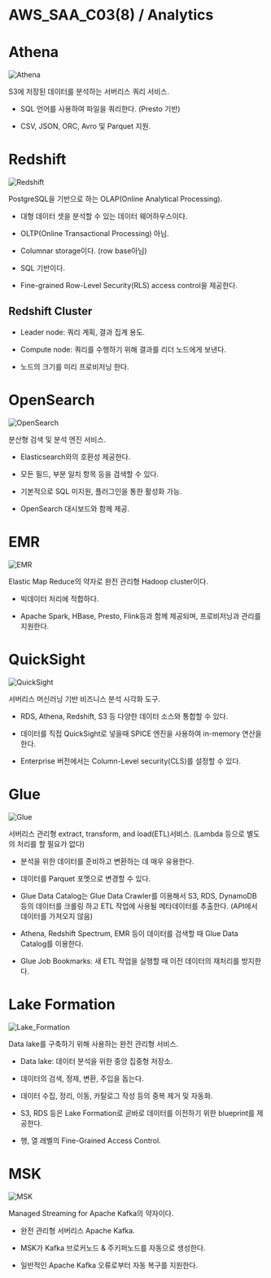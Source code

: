 # AWS_SAA_C03(8) / Analytics

# Athena

![Athena](./pictures/Athena.png)

S3에 저장된 데이터를 분석하는 서버리스 쿼리 서비스.

- SQL 언어를 사용하여 파일을 쿼리한다. (Presto 기반)

- CSV, JSON, ORC, Avro 및 Parquet 지원.

# Redshift

![Redshift](./pictures/Redshift.png)

PostgreSQL을 기반으로 하는 OLAP(Online Analytical Processing).

- 대형 데이터 셋을 분석할 수 있는 데이터 웨어하우스이다.

- OLTP(Online Transactional Processing) 아님.

- Columnar storage이다. (row base아님)

- SQL 기반이다.

- Fine-grained Row-Level Security(RLS) access control을 제공한다.

## Redshift Cluster

- Leader node: 쿼리 계획, 결과 집계 용도.

- Compute node: 쿼리를 수행하기 위해 결과를 리더 노드에게 보낸다.

- 노드의 크기를 미리 프로비저닝 한다.

# OpenSearch

![OpenSearch](./pictures/OpenSearch.png)

분산형 검색 및 분석 엔진 서비스.

- Elasticsearch와의 호환성 제공한다.

- 모든 필드, 부분 일치 항목 등을 검색할 수 있다.

- 기본적으로 SQL 미지원, 플러그인을 통한 활성화 가능.

- OpenSearch 대시보드와 함께 제공.

# EMR

![EMR](./pictures/EMR.png)

Elastic Map Reduce의 약자로 완전 관리형 Hadoop cluster이다.

- 빅데이터 처리에 적합하다.

- Apache Spark, HBase, Presto, Flink등과 함께 제공되며, 프로비저닝과 관리를 지원한다.

# QuickSight

![QuickSight](/pictures/QuickSight.png)

서버리스 머신러닝 기반 비즈니스 분석 시각화 도구.

- RDS, Athena, Redshift, S3 등 다양한 데이터 소스와 통합할 수 있다.

- 데이터를 직접 QuickSight로 넣을때 SPICE 엔진을 사용하여 in-memory 연산을 한다.

- Enterprise 버전에서는 Column-Level security(CLS)를 설정할 수 있다.

# Glue

![Glue](./pictures/Glue.png)

서버리스 관리형 extract, transform, and load(ETL)서비스. (Lambda 등으로 별도의 처리를 할 필요가 없다)

- 분석을 위한 데이터를 준비하고 변환하는 데 매우 유용한다.

- 데이터를 Parquet 포멧으로 변경할 수 있다.

- Glue Data Catalog는 Glue Data Crawler를 이용해서 S3, RDS, DynamoDB 등의 데이터를 크롤링 하고 ETL 작업에 사용될 메타데이터를 추출한다. (API에서 데이터를 가져오지 않음)

- Athena, Redshift Spectrum, EMR 등이 데이터를 검색할 때 Glue Data Catalog를 이용한다.

- Glue Job Bookmarks: 새 ETL 작업을 실행할 때 이전 데이터의 재처리를 방지한다.

# Lake Formation

![Lake_Formation](./pictures/Lake_Formation.png)

Data lake를 구축하기 위해 사용하는 완전 관리형 서비스.

- Data lake: 데이터 분석을 위한 중앙 집중형 저장소.

- 데이터의 검색, 정제, 변환, 주입을 돕는다.

- 데이터 수집, 정리, 이동, 카탈로그 작성 등의 중복 제거 및 자동화.

- S3, RDS 등은 Lake Formation로 곧바로 데이터를 이전하기 위한 blueprint를 제공한다.

- 행, 열 레벨의 Fine-Grained Access Control.

# MSK

![MSK](./pictures/MSK.png)

Managed Streaming for Apache Kafka의 약자이다.

- 완전 관리형 서버리스 Apache Kafka.

- MSK가 Kafka 브로커노드 & 주키퍼노드를 자동으로 생성한다.

- 일반적인 Apache Kafka 오류로부터 자동 복구를 지원한다.
